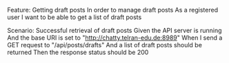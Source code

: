 Feature: Getting draft posts
In order to manage draft posts
As a registered user
I want to be able to get a list of draft posts

Scenario: Successful retrieval of draft posts
Given the API server is running
And the base URI is set to "http://chatty.telran-edu.de:8989"
When I send a GET request to "/api/posts/drafts"                                                                                                                                                                                                                                                                                                                                          And a list of draft posts should be returned
Then the response status should be 200